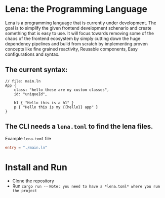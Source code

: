 # Lena: the Programming Language
Lena is a programming language that is currently under development. The goal is to simplify the given frontend development schenario and create something that is easy to use. It will focus towards removing some of the chaos of the frontend ecosystem by simply cutting down the huge dependency pipelines and build from scratch by implementing proven concepts like fine grained reactivity, Reusable components, Easy configurations and syntax.

## The current syntax:
```
// file: main.ln
App {
    class: "hello these are my custom classes",
    id: "uniqueId",

    h1 { "Hello this is a h1" }
    p { "Hello this is my {{hello}} app" }
}
```

## The CLI needs a `lena.toml` to find the lena files.
Example `lena.toml` file
```toml
entry = "./main.ln"
```

# Install and Run
- Clone the repository
- Run `cargo run --`
`Note: you need to have a *lena.toml* where you run the project`
